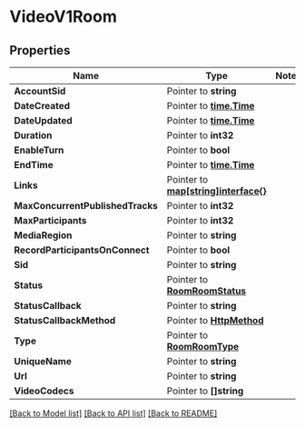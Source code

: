 # VideoV1Room

## Properties
Name | Type | Notes
------------ | ------------- | -------------
**AccountSid** | Pointer to **string** | 
**DateCreated** | Pointer to [**time.Time**](time.Time.md) | 
**DateUpdated** | Pointer to [**time.Time**](time.Time.md) | 
**Duration** | Pointer to **int32** | 
**EnableTurn** | Pointer to **bool** | 
**EndTime** | Pointer to [**time.Time**](time.Time.md) | 
**Links** | Pointer to [**map[string]interface{}**](.md) | 
**MaxConcurrentPublishedTracks** | Pointer to **int32** | 
**MaxParticipants** | Pointer to **int32** | 
**MediaRegion** | Pointer to **string** | 
**RecordParticipantsOnConnect** | Pointer to **bool** | 
**Sid** | Pointer to **string** | 
**Status** | Pointer to [**RoomRoomStatus**](room_room_status.md) | 
**StatusCallback** | Pointer to **string** | 
**StatusCallbackMethod** | Pointer to [**HttpMethod**](http_method.md) | 
**Type** | Pointer to [**RoomRoomType**](room_room_type.md) | 
**UniqueName** | Pointer to **string** | 
**Url** | Pointer to **string** | 
**VideoCodecs** | Pointer to **[]string** | 

[[Back to Model list]](../README.md#documentation-for-models) [[Back to API list]](../README.md#documentation-for-api-endpoints) [[Back to README]](../README.md)


